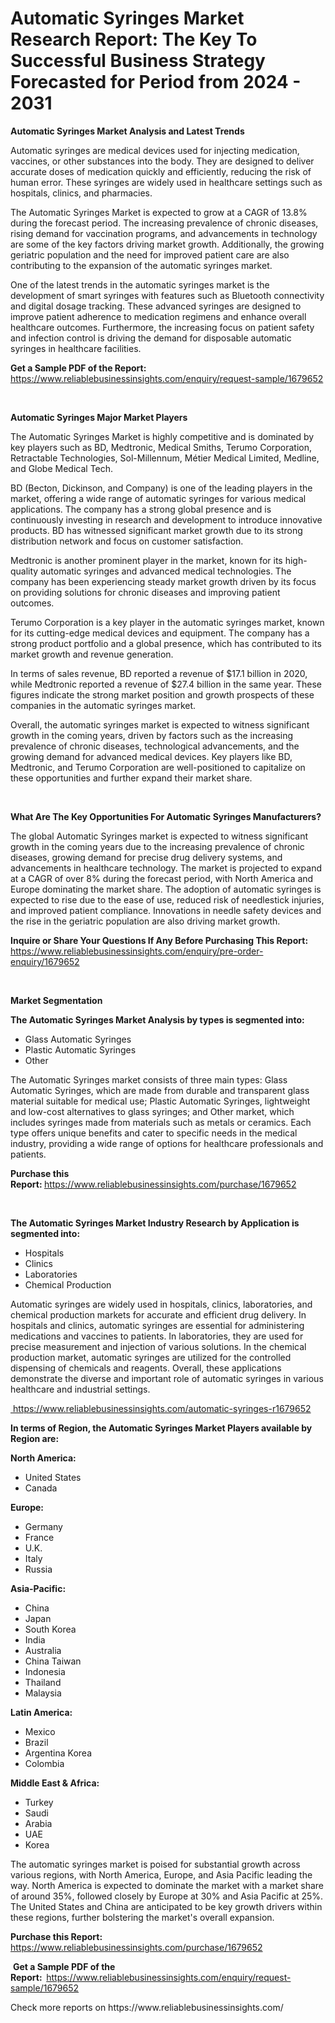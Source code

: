 <p><h1>Automatic Syringes Market Research Report: The Key To Successful Business Strategy Forecasted for Period from 2024 - 2031</h1></p><p><strong>Automatic Syringes Market Analysis and Latest Trends</strong></p>
<p><p>Automatic syringes are medical devices used for injecting medication, vaccines, or other substances into the body. They are designed to deliver accurate doses of medication quickly and efficiently, reducing the risk of human error. These syringes are widely used in healthcare settings such as hospitals, clinics, and pharmacies.</p><p>The Automatic Syringes Market is expected to grow at a CAGR of 13.8% during the forecast period. The increasing prevalence of chronic diseases, rising demand for vaccination programs, and advancements in technology are some of the key factors driving market growth. Additionally, the growing geriatric population and the need for improved patient care are also contributing to the expansion of the automatic syringes market.</p><p>One of the latest trends in the automatic syringes market is the development of smart syringes with features such as Bluetooth connectivity and digital dosage tracking. These advanced syringes are designed to improve patient adherence to medication regimens and enhance overall healthcare outcomes. Furthermore, the increasing focus on patient safety and infection control is driving the demand for disposable automatic syringes in healthcare facilities.</p></p>
<p><strong>Get a Sample PDF of the Report:&nbsp;</strong> <a href="https://www.reliablebusinessinsights.com/enquiry/request-sample/1679652">https://www.reliablebusinessinsights.com/enquiry/request-sample/1679652</a></p>
<p>&nbsp;</p>
<p><strong>Automatic Syringes Major Market Players</strong></p>
<p><p>The Automatic Syringes Market is highly competitive and is dominated by key players such as BD, Medtronic, Medical Smiths, Terumo Corporation, Retractable Technologies, Sol-Millennum, Métier Medical Limited, Medline, and Globe Medical Tech.</p><p>BD (Becton, Dickinson, and Company) is one of the leading players in the market, offering a wide range of automatic syringes for various medical applications. The company has a strong global presence and is continuously investing in research and development to introduce innovative products. BD has witnessed significant market growth due to its strong distribution network and focus on customer satisfaction.</p><p>Medtronic is another prominent player in the market, known for its high-quality automatic syringes and advanced medical technologies. The company has been experiencing steady market growth driven by its focus on providing solutions for chronic diseases and improving patient outcomes.</p><p>Terumo Corporation is a key player in the automatic syringes market, known for its cutting-edge medical devices and equipment. The company has a strong product portfolio and a global presence, which has contributed to its market growth and revenue generation.</p><p>In terms of sales revenue, BD reported a revenue of $17.1 billion in 2020, while Medtronic reported a revenue of $27.4 billion in the same year. These figures indicate the strong market position and growth prospects of these companies in the automatic syringes market.</p><p>Overall, the automatic syringes market is expected to witness significant growth in the coming years, driven by factors such as the increasing prevalence of chronic diseases, technological advancements, and the growing demand for advanced medical devices. Key players like BD, Medtronic, and Terumo Corporation are well-positioned to capitalize on these opportunities and further expand their market share.</p></p>
<p>&nbsp;</p>
<p><strong>What Are The Key Opportunities For Automatic Syringes Manufacturers?</strong></p>
<p><p>The global Automatic Syringes market is expected to witness significant growth in the coming years due to the increasing prevalence of chronic diseases, growing demand for precise drug delivery systems, and advancements in healthcare technology. The market is projected to expand at a CAGR of over 8% during the forecast period, with North America and Europe dominating the market share. The adoption of automatic syringes is expected to rise due to the ease of use, reduced risk of needlestick injuries, and improved patient compliance. Innovations in needle safety devices and the rise in the geriatric population are also driving market growth.</p></p>
<p><strong>Inquire or Share Your Questions If Any Before Purchasing This Report:</strong> <a href="https://www.reliablebusinessinsights.com/enquiry/pre-order-enquiry/1679652">https://www.reliablebusinessinsights.com/enquiry/pre-order-enquiry/1679652</a></p>
<p>&nbsp;</p>
<p><strong>Market Segmentation</strong></p>
<p><strong>The Automatic Syringes Market Analysis by types is segmented into:</strong></p>
<p><ul><li>Glass Automatic Syringes</li><li>Plastic Automatic Syringes</li><li>Other</li></ul></p>
<p><p>The Automatic Syringes market consists of three main types: Glass Automatic Syringes, which are made from durable and transparent glass material suitable for medical use; Plastic Automatic Syringes, lightweight and low-cost alternatives to glass syringes; and Other market, which includes syringes made from materials such as metals or ceramics. Each type offers unique benefits and cater to specific needs in the medical industry, providing a wide range of options for healthcare professionals and patients.</p></p>
<p><strong>Purchase this Report:&nbsp;</strong><a href="https://www.reliablebusinessinsights.com/purchase/1679652">https://www.reliablebusinessinsights.com/purchase/1679652</a></p>
<p>&nbsp;</p>
<p><strong>The Automatic Syringes Market Industry Research by Application is segmented into:</strong></p>
<p><ul><li>Hospitals</li><li>Clinics</li><li>Laboratories</li><li>Chemical Production</li></ul></p>
<p><p>Automatic syringes are widely used in hospitals, clinics, laboratories, and chemical production markets for accurate and efficient drug delivery. In hospitals and clinics, automatic syringes are essential for administering medications and vaccines to patients. In laboratories, they are used for precise measurement and injection of various solutions. In the chemical production market, automatic syringes are utilized for the controlled dispensing of chemicals and reagents. Overall, these applications demonstrate the diverse and important role of automatic syringes in various healthcare and industrial settings.</p></p>
<p><a href="https://www.reliablebusinessinsights.com/automatic-syringes-r1679652">&nbsp;https://www.reliablebusinessinsights.com/automatic-syringes-r1679652</a></p>
<p><strong>In terms of Region, the Automatic Syringes Market Players available by Region are:</strong></p>
<p>
    <p> <strong> North America: </strong>
        <ul>
            <li>United States</li>
            <li>Canada</li>
        </ul>
        </p> 
    <p> <strong> Europe: </strong>
        <ul>
            <li>Germany</li>
            <li>France</li>
            <li>U.K.</li>
            <li>Italy</li>
            <li>Russia</li>
        </ul>
        </p> 
    <p> <strong> Asia-Pacific: </strong>
        <ul>
            <li>China</li>
            <li>Japan</li>
            <li>South Korea</li>
            <li>India</li>
            <li>Australia</li>
            <li>China Taiwan</li>
            <li>Indonesia</li>
            <li>Thailand</li>
            <li>Malaysia</li>
        </ul>
        </p> 
    <p> <strong> Latin America: </strong>
        <ul>
            <li>Mexico</li>
            <li>Brazil</li>
            <li>Argentina Korea</li>
            <li>Colombia</li>
        </ul>
        </p> 
    <p> <strong> Middle East & Africa: </strong>
        <ul>
            <li>Turkey</li>
            <li>Saudi</li>
            <li>Arabia</li>
            <li>UAE</li>
            <li>Korea</li>
        </ul>
    </p>
    </p>
<p><p>The automatic syringes market is poised for substantial growth across various regions, with North America, Europe, and Asia Pacific leading the way. North America is expected to dominate the market with a market share of around 35%, followed closely by Europe at 30% and Asia Pacific at 25%. The United States and China are anticipated to be key growth drivers within these regions, further bolstering the market's overall expansion.</p></p>
<p><strong>Purchase this Report: </strong><a href="https://www.reliablebusinessinsights.com/purchase/1679652">https://www.reliablebusinessinsights.com/purchase/1679652</a></p>
<p>&nbsp;<strong>Get a Sample PDF of the Report:&nbsp;&nbsp;</strong><a href="https://www.reliablebusinessinsights.com/enquiry/request-sample/1679652">https://www.reliablebusinessinsights.com/enquiry/request-sample/1679652</a></p>
<p><strong></strong></p>
<p>Check more reports on https://www.reliablebusinessinsights.com/</p>